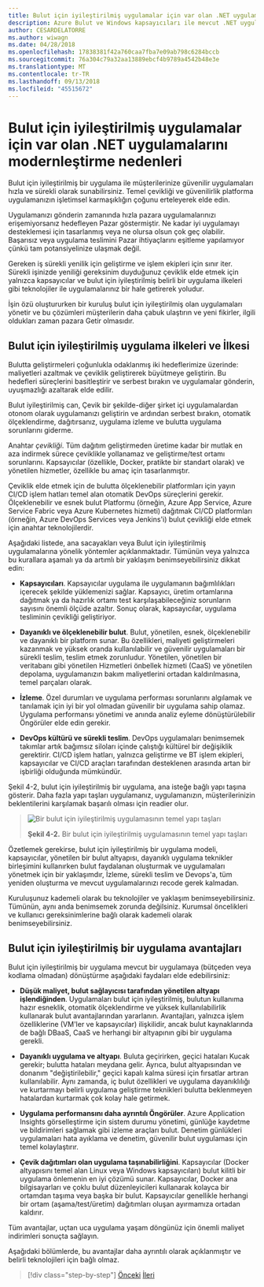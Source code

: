 ```yaml
---
title: Bulut için iyileştirilmiş uygulamalar için var olan .NET uygulamalarını modernleştirme nedenleri
description: Azure Bulut ve Windows kapsayıcıları ile mevcut .NET uygulamalarını modernleştirme | Bulut için iyileştirilmiş uygulamalar için var olan .NET uygulamalarını modernleştirme nedenleri
author: CESARDELATORRE
ms.author: wiwagn
ms.date: 04/28/2018
ms.openlocfilehash: 17838381f42a760caa7fba7e09ab798c6284bccb
ms.sourcegitcommit: 76a304c79a32aa13889ebcf4b9789a4542b48e3e
ms.translationtype: MT
ms.contentlocale: tr-TR
ms.lasthandoff: 09/13/2018
ms.locfileid: "45515672"
---
```

# <a name="reasons-to-modernize-existing-net-apps-to-cloud-optimized-applications"></a>Bulut için iyileştirilmiş uygulamalar için var olan .NET uygulamalarını modernleştirme nedenleri

Bulut için iyileştirilmiş bir uygulama ile müşterilerinize güvenilir uygulamaları hızla ve sürekli olarak sunabilirsiniz. Temel çevikliği ve güvenilirlik platforma uygulamanızın işletimsel karmaşıklığın çoğunu erteleyerek elde edin.

Uygulamanızı gönderin zamanında hızla pazara uygulamalarınızı erişemiyorsanız hedefleyen Pazar göstermiştir. Ne kadar iyi uygulamayı desteklemesi için tasarlanmış veya ne olursa olsun çok geç olabilir. Başarısız veya uygulama teslimini Pazar ihtiyaçlarını eşitleme yapılamıyor çünkü tam potansiyelinize ulaşmak değil.

Gereken iş sürekli yenilik için geliştirme ve işlem ekipleri için sınır iter. Sürekli işinizde yeniliği gereksinim duyduğunuz çeviklik elde etmek için yalnızca kapsayıcılar ve bulut için iyileştirilmiş belirli bir uygulama ilkeleri gibi teknolojiler ile uygulamalarınız bir hale getirerek yoludur.

İşin özü oluştururken bir kuruluş bulut için iyileştirilmiş olan uygulamaları yönetir ve bu çözümleri müşterilerin daha çabuk ulaştırın ve yeni fikirler, ilgili oldukları zaman pazara Getir olmasıdır.

## <a name="cloud-optimized-application-principles-and-tenets"></a>Bulut için iyileştirilmiş uygulama ilkeleri ve İlkesi 

Bulutta geliştirmeleri çoğunlukla odaklanmış iki hedeflerimize üzerinde: maliyetleri azaltmak ve çeviklik geliştirerek büyütmeye geliştirin. Bu hedefleri süreçlerini basitleştirir ve serbest bırakın ve uygulamalar gönderin, uyuşmazlığı azaltarak elde edilir.

Bulut iyileştirilmiş can, Çevik bir şekilde-diğer şirket içi uygulamalardan otonom olarak uygulamanızı geliştirin ve ardından serbest bırakın, otomatik ölçeklendirme, dağıtırsanız, uygulama izleme ve bulutta uygulama sorunlarını giderme.

Anahtar *çevikliği*. Tüm dağıtım geliştirmeden üretime kadar bir mutlak en aza indirmek sürece çeviklikle yollanamaz ve geliştirme/test ortamı sorunlarını. Kapsayıcılar (özellikle, Docker, pratikte bir standart olarak) ve yönetilen hizmetler, özellikle bu amaç için tasarlanmıştır.

Çeviklik elde etmek için de bulutta ölçeklenebilir platformları için yayın CI/CD işlem hatları temel alan otomatik DevOps süreçlerini gerekir. Ölçeklenebilir ve esnek bulut Platformu (örneğin, Azure App Service, Azure Service Fabric veya Azure Kubernetes hizmeti) dağıtmak CI/CD platformları (örneğin, Azure DevOps Services veya Jenkins'i) bulut çevikliği elde etmek için anahtar teknolojilerdir.

Aşağıdaki listede, ana sacayakları veya Bulut için iyileştirilmiş uygulamalarına yönelik yöntemler açıklanmaktadır. Tümünün veya yalnızca bu kurallara aşamalı ya da artımlı bir yaklaşım benimseyebilirsiniz dikkat edin:

-   **Kapsayıcıları**. Kapsayıcılar uygulama ile uygulamanın bağımlılıkları içerecek şekilde yüklemenizi sağlar. Kapsayıcı, üretim ortamlarına dağıtmak ya da hazırlık ortamı test karşılaşabileceğiniz sorunların sayısını önemli ölçüde azaltır. Sonuç olarak, kapsayıcılar, uygulama tesliminin çevikliği geliştiriyor.

-   **Dayanıklı ve ölçeklenebilir bulut**. Bulut, yönetilen, esnek, ölçeklenebilir ve dayanıklı bir platform sunar. Bu özellikleri, maliyeti geliştirmeleri kazanmak ve yüksek oranda kullanılabilir ve güvenilir uygulamaları bir sürekli teslim, teslim etmek zorunludur. Yönetilen, yönetilen bir veritabanı gibi yönetilen Hizmetleri önbellek hizmeti (CaaS) ve yönetilen depolama, uygulamanızın bakım maliyetlerini ortadan kaldırılmasına, temel parçaları olarak.

-   **İzleme**. Özel durumları ve uygulama performası sorunlarını algılamak ve tanılamak için iyi bir yol olmadan güvenilir bir uygulama sahip olamaz. Uygulama performansı yönetimi ve anında analiz eyleme dönüştürülebilir Öngörüler elde edin gerekir.

-   **DevOps kültürü ve sürekli teslim**. DevOps uygulamaları benimsemek takımlar artık bağımsız siloları içinde çalıştığı kültürel bir değişiklik gerektirir. CI/CD işlem hatları, yalnızca geliştirme ve BT işlem ekipleri, kapsayıcılar ve CI/CD araçları tarafından desteklenen arasında artan bir işbirliği olduğunda mümkündür.

Şekil 4-2, bulut için iyileştirilmiş bir uygulama, ana isteğe bağlı yapı taşına gösterir. Daha fazla yapı taşları uygulamanız, uygulamanızın, müşterilerinizin beklentilerini karşılamak başarılı olması için readier olur.

> ![Bir bulut için iyileştirilmiş uygulamasının temel yapı taşları](./media/image2.png)
>
> **Şekil 4-2.** Bir bulut için iyileştirilmiş uygulamasının temel yapı taşları

Özetlemek gerekirse, bulut için iyileştirilmiş bir uygulama modeli, kapsayıcılar, yönetilen bir bulut altyapısı, dayanıklı uygulama teknikler birleşimini kullanırken bulut faydalanan oluşturmak ve uygulamaları yönetmek için bir yaklaşımdır, İzleme, sürekli teslim ve Devops'a, tüm yeniden oluşturma ve mevcut uygulamalarınızı recode gerek kalmadan.

Kuruluşunuz kademeli olarak bu teknolojiler ve yaklaşım benimseyebilirsiniz. Tümünün, aynı anda benimsemek zorunda değilsiniz. Kurumsal öncelikleri ve kullanıcı gereksinimlerine bağlı olarak kademeli olarak benimseyebilirsiniz.

## <a name="benefits-of-a-cloud-optimized-application"></a>Bulut için iyileştirilmiş bir uygulama avantajları

Bulut için iyileştirilmiş bir uygulama mevcut bir uygulamaya (bütçeden veya kodlama olmadan) dönüştürme aşağıdaki faydaları elde edebilirsiniz:

-   **Düşük maliyet, bulut sağlayıcısı tarafından yönetilen altyapı işlendiğinden**. Uygulamaları bulut için iyileştirilmiş, bulutun kullanıma hazır esneklik, otomatik ölçeklendirme ve yüksek kullanılabilirlik kullanarak bulut avantajlarından yararlanın. Avantajları, yalnızca işlem özelliklerine (VM'ler ve kapsayıcılar) ilişkilidir, ancak bulut kaynaklarında de bağlı DBaaS, CaaS ve herhangi bir altyapının gibi bir uygulama gerekli.

-   **Dayanıklı uygulama ve altyapı**. Buluta geçirirken, geçici hataları Kucak gerekir; bulutta hataları meydana gelir. Ayrıca, bulut altyapısından ve donanım "değiştirilebilir," geçici kapalı kalma süresi için fırsatlar artıran kullanılabilir. Aynı zamanda, iç bulut özellikleri ve uygulama dayanıklılığı ve kurtarmayı belirli uygulama geliştirme teknikleri bulutta beklenmeyen hatalardan kurtarmak çok kolay hale getirmek.

-   **Uygulama performansını daha ayrıntılı Öngörüler**. Azure Application Insights görselleştirme için sistem durumu yönetimi, günlüğe kaydetme ve bildirimleri sağlamak gibi izleme araçları bulut. Denetim günlükleri uygulamaları hata ayıklama ve denetim, güvenilir bulut uygulaması için temel kolaylaştırır.

-   **Çevik dağıtımları olan uygulama taşınabilirliğini**. Kapsayıcılar (Docker altyapısını temel alan Linux veya Windows kapsayıcıları) bulut kilitli bir uygulama önlemenin en iyi çözümü sunar. Kapsayıcılar, Docker ana bilgisayarları ve çoklu bulut düzenleyicileri kullanarak kolayca bir ortamdan taşıma veya başka bir bulut. Kapsayıcılar genellikle herhangi bir ortam (aşama/test/üretim) dağıtımları oluşan ayırmamıza ortadan kaldırır.

Tüm avantajlar, uçtan uca uygulama yaşam döngünüz için önemli maliyet indirimleri sonuçta sağlayın.

Aşağıdaki bölümlerde, bu avantajlar daha ayrıntılı olarak açıklanmıştır ve belirli teknolojileri için bağlı olmaz.

>[!div class="step-by-step"]
[Önceki](index.md)
[İleri](microsoft-technologies-in-cloud-optimized-applications.md)
